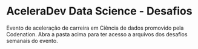 # AceleraDev Data Science - Desafios
Evento de aceleração de carreira em Ciência de dados promovido pela Codenation. 
Abra a pasta acima para ter acesso a arquivos dos desafios semanais do evento. 
